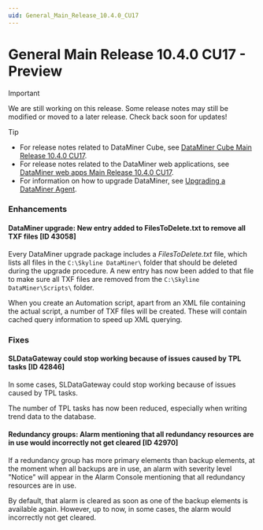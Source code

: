 ```yaml
---
uid: General_Main_Release_10.4.0_CU17
---
```


# General Main Release 10.4.0 CU17 - Preview

> [!IMPORTANT]
> We are still working on this release. Some release notes may still be modified or moved to a later release. Check back soon for updates!

> [!TIP]
>
> - For release notes related to DataMiner Cube, see [DataMiner Cube Main Release 10.4.0 CU17](xref:Cube_Main_Release_10.4.0_CU17).
> - For release notes related to the DataMiner web applications, see [DataMiner web apps Main Release 10.4.0 CU17](xref:Web_apps_Main_Release_10.4.0_CU17).
> - For information on how to upgrade DataMiner, see [Upgrading a DataMiner Agent](xref:Upgrading_a_DataMiner_Agent).

### Enhancements

#### DataMiner upgrade: New entry added to FilesToDelete.txt to remove all TXF files [ID 43058]

<!-- MR 10.4.0 [CU17]/10.5.0 [CU5] - FR 10.5.8 -->

Every DataMiner upgrade package includes a *FilesToDelete.txt* file, which lists all files in the `C:\Skyline DataMiner\` folder that should be deleted during the upgrade procedure. A new entry has now been added to that file to make sure all TXF files are removed from the `C:\Skyline DataMiner\Scripts\` folder.

When you create an Automation script, apart from an XML file containing the actual script, a number of TXF files will be created. These will contain cached query information to speed up XML querying.

### Fixes

#### SLDataGateway could stop working because of issues caused by TPL tasks [ID 42846]

<!-- MR 10.4.0 [CU17]/10.5.0 [CU5] - FR 10.5.8 -->

In some cases, SLDataGateway could stop working because of issues caused by TPL tasks.

The number of TPL tasks has now been reduced, especially when writing trend data to the database.

#### Redundancy groups: Alarm mentioning that all redundancy resources are in use would incorrectly not get cleared [ID 42970]

<!-- MR 10.4.0 [CU17]/10.5.0 [CU5] - FR 10.5.8 -->

If a redundancy group has more primary elements than backup elements, at the moment when all backups are in use, an alarm with severity level "Notice" will appear in the Alarm Console mentioning that all redundancy resources are in use.

By default, that alarm is cleared as soon as one of the backup elements is available again. However, up to now, in some cases, the alarm would incorrectly not get cleared.
